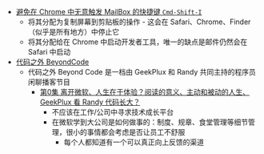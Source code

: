 - [避免在 Chrome 中无意触发 MailBox 的快捷键 `Cmd-Shift-I`](https://apple.stackexchange.com/a/374635)
	- 将其分配为复制屏幕到剪贴板的操作 - 这会在 Safari、Chrome、Finder（似乎是所有地方）中停止它
	- 将其分配给在 Chrome 中启动开发者工具，唯一的缺点是邮件仍然会在 Safari 中启动
- [代码之外 BeyondCode](https://bento.me/beyondcode)
	- 代码之外 Beyond Code 是一档由 GeekPlux 和 Randy 共同主持的程序员闲聊播客节目
		- [第0集 离开微软、人生在于体验？阅读的意义、主动和被动的人生、GeekPlux 看 Randy 代码长大？](https://open.spotify.com/episode/4GiLvPf6OaynOuQa43fl8G?si=7fc0910d41a040e3&nd=1)
			- 不应该在工作/公司中寻求技术成长平台
			- 在微软学到大公司是如何做事的：制度、规章、食堂管理等细节管理，很小的事情都会考虑是否让员工不舒服
				- 每个人都知道有一个可以真正向上反馈的渠道